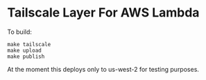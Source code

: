 # Tailscale Layer For AWS Lambda

To build:
```
make tailscale
make upload
make publish
```

At the moment this deploys only to us-west-2 for testing purposes. 
